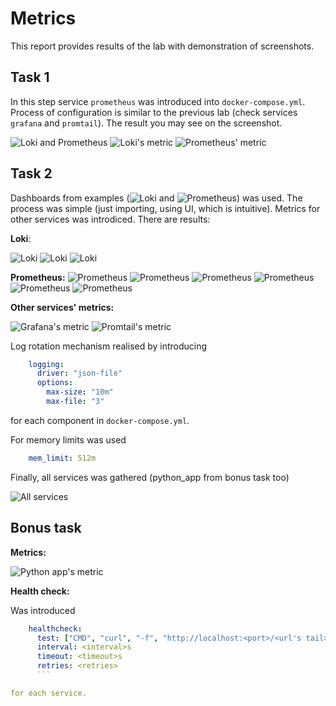# Metrics

This report provides results of the lab with demonstration of screenshots.

## Task 1

In this step service `prometheus` was introduced into `docker-compose.yml`. Process of configuration is similar to the previous lab (check services `grafana` and `promtail`). The result you may see on the screenshot.

![Loki and Prometheus](img/loki_and_prometheus_monitoring.png)
![Loki's metric](img/loki_metric.png)
![Prometheus' metric](img/prometheus_metric.png)

## Task 2

Dashboards from examples (![Loki](https://grafana.com/grafana/dashboards/13407-loki2-0-global-metrics/) and ![Prometheus](https://grafana.com/grafana/dashboards/3662-prometheus-2-0-overview/)) was used. The process was simple (just importing, using UI, which is intuitive). Metrics for other services was introdiced. There are results:

**Loki**:

![Loki](img/loki_overview_1.png)
![Loki](img/loki_overview_2.png)
![Loki](img/loki_overview_3.png)

**Prometheus:**
![Prometheus](img/prometheus_overview_1.png)
![Prometheus](img/prometheus_overview_2.png)
![Prometheus](img/prometheus_overview_3.png)
![Prometheus](img/prometheus_overview_4.png)
![Prometheus](img/prometheus_overview_5.png)
![Prometheus](img/prometheus_overview_6.png)

**Other services' metrics:**

![Grafana's metric](img/grafana_metric.png)
![Promtail's metric](img/promtail_metric.png)

Log rotation mechanism realised by introducing

```yaml
    logging:
      driver: "json-file"
      options:
        max-size: "10m"  
        max-file: "3"
```

for each component in `docker-compose.yml`.

For memory limits was used

```yaml
    mem_limit: 512m
```

Finally, all services was gathered (python_app from bonus task too)

![All services](img/all_services.png)

## Bonus task

**Metrics:**

![Python app's metric](img/python_app_metric.png)

**Health check:**

Was introduced

```yaml
    healthcheck:
      test: ["CMD", "curl", "-f", "http://localhost:<port>/<url's tail>"]
      interval: <interval>s
      timeout: <timeout>s
      retries: <retries>
      ```

for each service.

